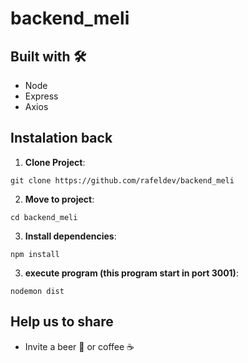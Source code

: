 # backend_meli

## Built with 🛠️

- Node
- Express
- Axios

## Instalation back

1. **Clone Project**: 
```
git clone https://github.com/rafeldev/backend_meli
```

2. **Move to project**: 
```
cd backend_meli
```

3. **Install dependencies**: 
```
npm install
````

3. **execute program (this program start in port 3001)**: 
```
nodemon dist
```

## Help us to share

- Invite a beer 🍺 or coffee ☕
